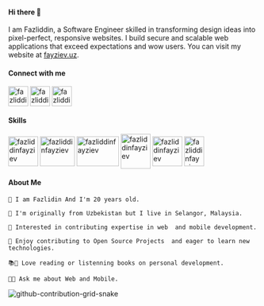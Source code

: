 
#### Hi there 👋 ####

I am Fazliddin, a Software Engineer skilled in transforming design ideas into pixel-perfect, responsive websites. I build secure and scalable web applications that exceed expectations and wow users. You can visit my website at [fayziev.uz](https://fayziev.uz/).


#### Connect with me ####

<p align="left">
<a href="https://t.me/javascript_console" target="blank"><img align="center" src="https://upload.wikimedia.org/wikipedia/commons/thumb/8/82/Telegram_logo.svg/2048px-Telegram_logo.svg.png" alt="fazliddinfayziev" height="40" width="40" /></a>
<a href="https://www.linkedin.com/in/fazliddin-fayziev-6983a4260/" target="blank"><img align="center" src="https://upload.wikimedia.org/wikipedia/commons/thumb/c/ca/LinkedIn_logo_initials.png/800px-LinkedIn_logo_initials.png" alt="fazliddinfayziev" height="40" width="40" /></a>
<a href="https://www.instagram.com/fazliddin__fayziev/" target="blank"><img align="center" src="https://upload.wikimedia.org/wikipedia/commons/thumb/e/e7/Instagram_logo_2016.svg/2048px-Instagram_logo_2016.svg.png" alt="fazliddinfayziev" height="40" width="40" /></a>
</p>


#### Skills ####

<p align="left">
  
<a href="#" target="blank" style="margin: '15px'"><img align="center" src="https://upload.wikimedia.org/wikipedia/commons/thumb/6/6a/JavaScript-logo.png/800px-JavaScript-logo.png" alt="fazliddinfayziev" height="60" width="60" /></a>
<a href="#" target="blank" style="margin: '15px'"><img align="center" src="https://upload.wikimedia.org/wikipedia/commons/thumb/a/a7/React-icon.svg/2300px-React-icon.svg.png" alt="fazliddinfayziev" height="60" width="70" /></a>
<a href="#" target="blank" style="margin: '15px'"><img align="center" src="https://upload.wikimedia.org/wikipedia/commons/thumb/d/d9/Node.js_logo.svg/2560px-Node.js_logo.svg.png" alt="fazliddinfayziev" height="60" width="85" /></a>
<a href="#" target="blank" style="margin: '15px'"><img align="center" src="https://www.iteachrecruiters.com/img/blog/logo/react-native.png" alt="fazliddinfayziev" height="70" width="60" /></a>
<a href="#" target="blank" style="margin: '15px'"><img align="center" src="https://cdn.cdnlogo.com/logos/m/30/mongodb-icon.svg" alt="fazliddinfayziev" height="60" width="60" /></a>
<a href="#" target="blank" style="margin: '15px'"><img align="center" src="https://upload.wikimedia.org/wikipedia/commons/thumb/3/33/Figma-logo.svg/1667px-Figma-logo.svg.png" alt="fazliddinfayziev" height="60" width="40" /></a>

</p>


#### About Me ####

```
🌱 I am Fazlidin And I'm 20 years old.

🌱 I'm originally from Uzbekistan but I live in Selangor, Malaysia.

🌱 Interested in contributing expertise in web  and mobile development.

🌱 Enjoy contributing to Open Source Projects  and eager to learn new technologies.

📚🌱 Love reading or listenning books on personal development.

💬🌱 Ask me about Web and Mobile.
```


![github-contribution-grid-snake](https://user-images.githubusercontent.com/90142173/154796318-e529fdc7-2132-4ce7-8417-06b71cf02506.svg)


